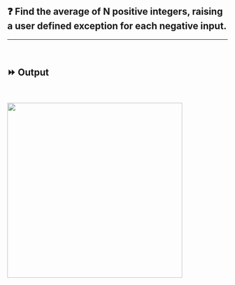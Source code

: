 ## :question: Find the average of N positive integers, raising a user defined exception for each negative input.
___
<br>

## :fast_forward: Output

<br>

<img src="../../Image/" width="400"></img><br>